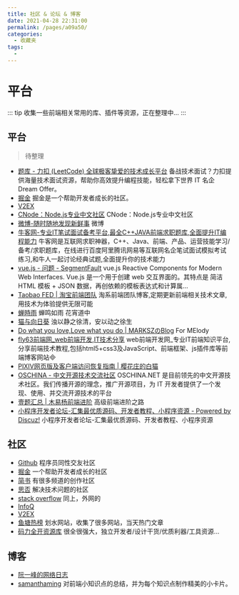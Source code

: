 ```yaml
---
title: 社区 & 论坛 & 博客
date: 2021-04-28 22:31:00
permalink: /pages/a09a50/
categories:
  - 收藏夹
tags:
  - 
---
```


# 平台

::: tip
收集一些前端相关常用的库、插件等资源，正在整理中...
:::

## 平台
> 待整理

- [题库 - 力扣 (LeetCode) 全球极客挚爱的技术成长平台](https://leetcode-cn.com/problemset/all/) 备战技术面试？力扣提供海量技术面试资源，帮助你高效提升编程技能，轻松拿下世界 IT 名企 Dream Offer。
- [掘金](https://juejin.im/timeline) 掘金是一个帮助开发者成长的社区。
- [V2EX](https://www.v2ex.com/go/js) 
- [CNode：Node.js专业中文社区](https://cnodejs.org/) CNode：Node.js专业中文社区
- [微博-随时随地发现新鲜事](http://weibo.com/) 微博
- [牛客网-专业IT笔试面试备考平台,最全C++JAVA前端求职题库,全面提升IT编程能力](https://www.nowcoder.com/8977313) 牛客网是互联网求职神器，C++、Java、前端、产品、运营技能学习/备考/求职题库，在线进行百度阿里腾讯网易等互联网名企笔试面试模拟考试练习,和牛人一起讨论经典试题,全面提升你的技术能力
- [vue.js - 问题 - SegmentFault](https://segmentfault.com/t/vue.js) vue.js Reactive Components for Modern Web Interfaces. Vue.js 是一个用于创建 web 交互界面的。其特点是 简洁 HTML 模板 + JSON 数据，再创依赖的模板表达式和计算属...
- [Taobao FED | 淘宝前端团队](http://taobaofed.org/) 淘系前端团队博客,定期更新前端相关技术文章,用技术为体验提供无限可能
- [蝉時雨](https://chanshiyu.com/#/) 蝉鸣如雨 花宵道中
- [猫与向日葵](https://imjad.cn/) 浊以静之徐清，安以动之徐生
- [Do what you love,Love what you do | MARKSZのBlog](https://molunerfinn.com/) For MElody
- [fly63前端网_web前端开发,IT技术分享](http://www.fly63.com/) web前端开发网_专业IT前端知识平台,分享前端技术教程,包括html5+css3及JavaScript、前端框架、js插件库等前端博客网站
- [PIXIV网页版及客户端访问恢复指南 | 樱花庄的白猫](https://2heng.xin/2017/09/19/pixiv/) 
- [OSCHINA - 中文开源技术交流社区](https://www.oschina.net/) OSCHINA.NET 是目前领先的中文开源技术社区。我们传播开源的理念，推广开源项目，为 IT 开发者提供了一个发现、使用、并交流开源技术的平台
- [壹题汇总 | 木易杨前端进阶](https://muyiy.vip/question/) 高级前端进阶之路
- [小程序开发者论坛-汇集最优质源码、开发者教程、小程序资源 - Powered by Discuz!](http://bbs.raydonet.com/) 小程序开发者论坛-汇集最优质源码、开发者教程、小程序资源



## 社区
* [Github](https://github.com/) 程序员同性交友社区
* [掘金](https://juejin.im/) 一个帮助开发者成长的社区
* [简书](https://www.jianshu.com/) 有很多频道的创作社区
* [思否](https://segmentfault.com/) 解决技术问题的社区
* [stack overflow](https://stackoverflow.com/) 同上，外网的
* [InfoQ](https://www.infoq.cn/topic/Front-end)
* [V2EX](https://www.v2ex.com/)
* [鱼塘热榜](https://mo.fish/main/home/hot) 划水网站，收集了很多网站，当天热门文章
* [码力全开资源库](https://maliquankai.com/designnav/) 很全很强大，独立开发者/设计干货/优质利器/工具资源...

## 博客
* [阮一峰的网络日志](http://www.ruanyifeng.com/blog/)
* [samanthaming](https://www.samanthaming.com/) 对前端小知识点的总结，并为每个知识点制作精美的小卡片。

